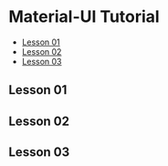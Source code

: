 # Material-UI Tutorial

<!-- vscode-markdown-toc -->

- [Lesson 01](#Lesson01)
- [Lesson 02](#Lesson02)
- [Lesson 03](#Lesson03)

<!-- vscode-markdown-toc-config
	numbering=false
	autoSave=true
	/vscode-markdown-toc-config -->
<!-- /vscode-markdown-toc -->

## <a name='Lesson01'></a>Lesson 01

## <a name='Lesson02'></a>Lesson 02

## <a name='Lesson03'></a>Lesson 03
